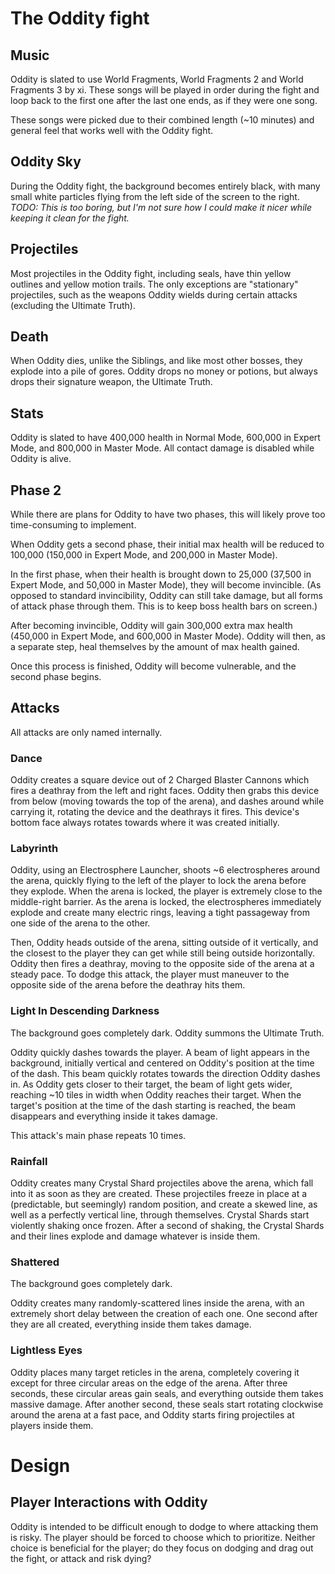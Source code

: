 # The Oddity fight

## Music
Oddity is slated to use World Fragments, World Fragments 2 and World Fragments 3 by xi.
These songs will be played in order during the fight and loop back to the first one after the last one ends, as if they were one song.

These songs were picked due to their combined length (~10 minutes) and general feel that works well with the Oddity fight.

## Oddity Sky
During the Oddity fight, the background becomes entirely black, with many small white particles flying from the left side of the screen to the right.
*TODO: This is too boring, but I'm not sure how I could make it nicer while keeping it clean for the fight.*

## Projectiles
Most projectiles in the Oddity fight, including seals, have thin yellow outlines and yellow motion trails.
The only exceptions are "stationary" projectiles, such as the weapons Oddity wields during certain attacks (excluding the Ultimate Truth).

## Death
When Oddity dies, unlike the Siblings, and like most other bosses, they explode into a pile of gores.
Oddity drops no money or potions, but always drops their signature weapon, the Ultimate Truth.

## Stats
Oddity is slated to have 400,000 health in Normal Mode, 600,000 in Expert Mode, and 800,000 in Master Mode.
All contact damage is disabled while Oddity is alive.

## Phase 2
While there are plans for Oddity to have two phases, this will likely prove too time-consuming to implement.

When Oddity gets a second phase, their initial max health will be reduced to 100,000 (150,000 in Expert Mode, and 200,000 in Master Mode).

In the first phase, when their health is brought down to 25,000 (37,500 in Expert Mode, and 50,000 in Master Mode), they will become invincible.
(As opposed to standard invincibility, Oddity can still take damage, but all forms of attack phase through them. This is to keep boss health bars on screen.)

After becoming invincible, Oddity will gain 300,000 extra max health (450,000 in Expert Mode, and 600,000 in Master Mode).
Oddity will then, as a separate step, heal themselves by the amount of max health gained.

Once this process is finished, Oddity will become vulnerable, and the second phase begins.

## Attacks
All attacks are only named internally.

### Dance
Oddity creates a square device out of 2 Charged Blaster Cannons which fires a deathray from the left and right faces.
Oddity then grabs this device from below (moving towards the top of the arena), and dashes around while carrying it, rotating the device and the deathrays it fires.
This device's bottom face always rotates towards where it was created initially.

### Labyrinth
Oddity, using an Electrosphere Launcher, shoots ~6 electrospheres around the arena, quickly flying to the left of the player to lock the arena before they explode.
When the arena is locked, the player is extremely close to the middle-right barrier.
As the arena is locked, the electrospheres immediately explode and create many electric rings, leaving a tight passageway from one side of the arena to the other.

Then, Oddity heads outside of the arena, sitting outside of it vertically, and the closest to the player they can get while still being outside horizontally.
Oddity then fires a deathray, moving to the opposite side of the arena at a steady pace.
To dodge this attack, the player must maneuver to the opposite side of the arena before the deathray hits them.

### Light In Descending Darkness
The background goes completely dark.
Oddity summons the Ultimate Truth.

Oddity quickly dashes towards the player. A beam of light appears in the background, initially vertical and centered on Oddity's position at the time of the dash.
This beam quickly rotates towards the direction Oddity dashes in.
As Oddity gets closer to their target, the beam of light gets wider, reaching ~10 tiles in width when Oddity reaches their target.
When the target's position at the time of the dash starting is reached, the beam disappears and everything inside it takes damage.

This attack's main phase repeats 10 times.

### Rainfall
Oddity creates many Crystal Shard projectiles above the arena, which fall into it as soon as they are created.
These projectiles freeze in place at a (predictable, but seemingly) random position, and create a skewed line, as well as a perfectly vertical line, through themselves.
Crystal Shards start violently shaking once frozen.
After a second of shaking, the Crystal Shards and their lines explode and damage whatever is inside them.

### Shattered
The background goes completely dark.

Oddity creates many randomly-scattered lines inside the arena, with an extremely short delay between the creation of each one.
One second after they are all created, everything inside them takes damage.

### Lightless Eyes
Oddity places many target reticles in the arena, completely covering it except for three circular areas on the edge of the arena.
After three seconds, these circular areas gain seals, and everything outside them takes massive damage.
After another second, these seals start rotating clockwise around the arena at a fast pace, and Oddity starts firing projectiles at players inside them.

# Design

## Player Interactions with Oddity
Oddity is intended to be difficult enough to dodge to where attacking them is risky.
The player should be forced to choose which to prioritize.
Neither choice is beneficial for the player; do they focus on dodging and drag out the fight, or attack and risk dying?
